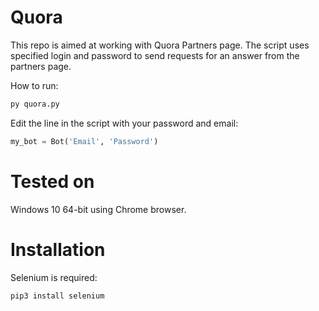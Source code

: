 # Quora
This repo is aimed at working with Quora Partners page. 
The script uses specified login and password to send requests for an answer from the partners page. 

How to run:
```python
py quora.py
```
Edit the line in the script with your password and email:
```python
my_bot = Bot('Email', 'Password')
```
# Tested on
Windows 10 64-bit using Chrome browser.

# Installation
Selenium is required:
```bash
pip3 install selenium
```